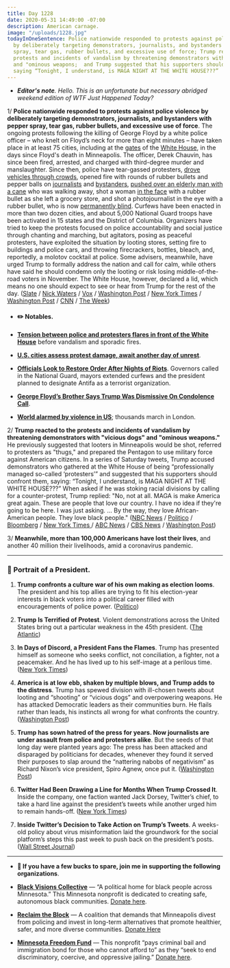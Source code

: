 ```yaml
---
title: Day 1228
date: 2020-05-31 14:49:00 -07:00
description: American carnage.
image: "/uploads/1228.jpg"
todayInOneSentence: Police nationwide responded to protests against police violence
  by deliberately targeting demonstrators, journalists, and bystanders with pepper
  spray, tear gas, rubber bullets, and excessive use of force; Trump reacted to the
  protests and incidents of vandalism by threatening demonstrators with "vicious dogs"
  and "ominous weapons;  and Trump suggested that his supporters should confront protesters,
  saying “Tonight, I understand, is MAGA NIGHT AT THE WHITE HOUSE???”
---
```


* ***Editor's note**. Hello. This is an unfortunate but necessary abridged weekend edition of WTF Just Happened Today?*

1/ **Police nationwide responded to protests against police violence by deliberately targeting demonstrators, journalists, and bystanders with pepper spray, tear gas, rubber bullets, and excessive use of force**. The ongoing protests following the killing of George Floyd by a white police officer – who knelt on Floyd’s neck for more than eight minutes – have taken place in at least 75 cities, including at the [gates](https://www.washingtonpost.com/local/public-safety/trump-accuses-dc-mayor-of-refusing-to-help-secret-service-at-white-house-demonstration-over-killing-of-george-floyd/2020/05/30/9bb59212-a276-11ea-9590-1858a893bd59_story.html) of the [White House](https://www.nbcnews.com/politics/donald-trump/police-use-pepper-spray-protesters-gather-near-white-house-after-n1219751), in the days since Floyd's death in Minneapolis. The officer, Derek Chauvin, has since been fired, arrested, and charged with third-degree murder and manslaughter. Since then, police have tear-gassed protesters, [drove vehicles through crowds](https://www.cnn.com/2020/05/31/us/nypd-truck-george-floyd-protest/index.html), opened fire with rounds of rubber bullets and pepper balls on [journalists](https://www.vox.com/identities/2020/5/31/21276013/police-targeted-journalists-covering-george-floyd-protests) and [bystanders](https://twitter.com/tkerssen/status/1266921821653385225), [pushed over an elderly man with a cane](https://www.youtube.com/watch?v=rKeNdcMhoZE) who was walking away, shot a woman [in the face](https://twitter.com/KevinRKrause/status/1266898396339675137) with a rubber bullet as she left a grocery store, and shot a photojournalist in the eye with a rubber bullet, who is now [permanently blind](https://twitter.com/KillerMartinis/status/1266786161143537669?ref_src=twsrc%5Etfw%7Ctwcamp%5Etweetembed%7Ctwterm%5E1266786161143537669%7Ctwgr%5E&ref_url=https%3A%2F%2Fwww.vox.com%2Fidentities%2F2020%2F5%2F31%2F21276013%2Fpolice-targeted-journalists-covering-george-floyd-protests). Curfews have been enacted in more than two dozen cities, and about 5,000 National Guard troops have been activated in 15 states and the District of Columbia. Organizers have tried to keep the protests focused on police accountability and social justice through chanting and marching, but agitators, posing as peaceful protesters, have exploited the situation by looting stores, setting fire to buildings and police cars, and throwing firecrackers, bottles, bleach, and, reportedly, a molotov cocktail at police. Some advisers, meanwhile, have urged Trump to formally address the nation and call for calm, while others have said he should condemn only the looting or risk losing middle-of-the-road voters in November. The White House, however, declared a lid, which means no one should expect to see or hear from Trump for the rest of the day. ([Slate](https://slate.com/news-and-politics/2020/05/george-floyd-protests-police-violence.html?via=taps_top) / [Nick Waters](https://www.bellingcat.com/news/americas/2020/05/31/us-law-enforcement-are-deliberately-targeting-journalists-during-george-floyd-protests/) / [Vox](https://www.vox.com/2020/5/30/21275507/minneapolis-george-floyd-protests-police-violence) / [Washington Post](https://www.washingtonpost.com/politics/police-turn-more-aggressive-against-protesters-and-bystanders-alike-adding-to-violence-and-chaos/2020/05/31/588ad218-a32f-11ea-b619-3f9133bbb482_story.html) / [New York Times](https://www.nytimes.com/2020/05/30/us/minneapolis-floyd-protests.html?action=click&module=Spotlight&pgtype=Homepage) / [Washington Post](https://www.washingtonpost.com/nation/2020/05/31/george-floyd-protests-live-updates/) / [CNN](https://www.cnn.com/2020/05/31/politics/trump-protests-george-floyd/index.html) / [The Week](https://theweek.com/speedreads/917390/white-house-reportedly-divided-over-whether-trump-should-address-nation-amid-protests))

* #### ✏️ Notables.

* **[Tension between police and protesters flares in front of the White House](https://www.washingtonpost.com/local/public-safety/trump-accuses-dc-mayor-of-refusing-to-help-secret-service-at-white-house-demonstration-over-killing-of-george-floyd/2020/05/30/9bb59212-a276-11ea-9590-1858a893bd59_story.html)** before vandalism and sporadic fires.

* **[U.S. cities assess protest damage, await another day of unrest](https://apnews.com/55933b8695e36337a6bfe96728b3e7f3)**.

* **[Officials Look to Restore Order After Nights of Riots](https://www.wsj.com/articles/george-floyd-protests-minneapolis-11590844180)**. Governors called in the National Guard, mayors extended curfews and the president planned to designate Antifa as a terrorist organization.

* **[George Floyd’s Brother Says Trump Was Dismissive On Condolence Call](https://www.huffpost.com/entry/george-floyd-brother-trump-call_n_5ed2eaa3c5b661690ba187c9?_guc_consent_skip=1590925429)**.

* **[World alarmed by violence in US](https://apnews.com/37d16fa47a8cbc13e12552eb8516cc61)**; thousands march in London.

2/ **Trump reacted to the protests and incidents of vandalism by threatening demonstrators with "vicious dogs" and "ominous weapons."** He previously suggested that looters in Minneapolis would be shot, referred to protesters as "thugs," and prepared the Pentagon to use military force against American citizens. In a series of Saturday tweets, Trump accused demonstrators who gathered at the White House of being “professionally managed so-called ‘protesters’” and suggested that his supporters should confront them, saying: “Tonight, I understand, is MAGA NIGHT AT THE WHITE HOUSE???” When asked if he was stoking racial divisions by calling for a counter-protest, Trump replied: "No, not at all. MAGA is make America great again. These are people that love our country. I have no idea if they're going to be here. I was just asking. ... By the way, they love African-American people. They love black people." ([NBC News](https://www.nbcnews.com/politics/white-house/trump-envisioned-american-carnage-now-he-s-got-it-n1220361) / [Politico](https://www.politico.com/news/2020/05/29/white-house-protest-lock-down-290224) / [Bloomberg](https://www.bloomberg.com/news/articles/2020-05-30/trump-praises-secret-service-slams-protesters-at-white-house?srnd=premium&sref=MIBMEEoj) / [New York Times ](https://www.nytimes.com/2020/05/30/us/politics/trump-threatens-protesters-dogs-weapons.html)/ [ABC News](https://abcnews.go.com/Politics/trump-stokes-racial-divides-reality-odds-efforts-court/story?id=70957826) / [CBS News](https://www.cbsnews.com/news/george-floyd-protest-white-house-president-trump-secret-service/) / [Washington Post](https://www.washingtonpost.com/national-security/2020/05/30/pentagon-offers-active-duty-military-forces-intelligence-help-quell-minnesota-unrest-governor-says/))

3/ **Meanwhile, more than 100,000 Americans have lost their lives**, and another 40 million their livelihoods, amid a coronavirus pandemic.

---

### 👑 Portrait of a President.

1. **Trump confronts a culture war of his own making as election looms**. The president and his top allies are trying to fit his election-year interests in black voters into a political career filled with encouragements of police power. ([Politico](https://www.politico.com/news/2020/05/29/trump-black-voters-police-289564))

2. **Trump Is Terrified of Protest**. Violent demonstrations across the United States bring out a particular weakness in the 45th president. ([The Atlantic](https://www.theatlantic.com/politics/archive/2020/05/white-house-protest-trump-black-lives-matter/612418/))

3. **In Days of Discord, a President Fans the Flames**. Trump has presented himself as someone who seeks conflict, not conciliation, a fighter, not a peacemaker. And he has lived up to his self-image at a perilous time. ([New York Times](https://www.nytimes.com/2020/05/30/us/politics/trump-george-floyd-protests.html))

4. **America is at low ebb, shaken by multiple blows, and Trump adds to the distress**. Trump has spewed division with ill-chosen tweets about looting and “shooting” or “vicious dogs” and overpowering weapons. He has attacked Democratic leaders as their communities burn. He flails rather than leads, his instincts all wrong for what confronts the country. ([Washington Post](https://www.washingtonpost.com/politics/america-is-at-low-ebb-shaken-by-multiple-blows-and-trump-adds-to-the-distress/2020/05/31/2becbd02-a35c-11ea-b619-3f9133bbb482_story.html))

5. **Trump has sown hatred of the press for years. Now journalists are under assault from police and protesters alike**. But the seeds of that long day were planted years ago: The press has been attacked and disparaged by politicians for decades, whenever they found it served their purposes to slap around the “nattering nabobs of negativism” as Richard Nixon’s vice president, Spiro Agnew, once put it. ([Washington Post](https://www.washingtonpost.com/lifestyle/media/trump-has-sown-hatred-of-the-press-for-years-now-journalists-are-under-assault-from-police-and-protesters-alike/2020/05/30/1e6b81ae-a2a3-11ea-81bb-c2f70f01034b_story.html))

6. **Twitter Had Been Drawing a Line for Months When Trump Crossed It**. Inside the company, one faction wanted Jack Dorsey, Twitter’s chief, to take a hard line against the president’s tweets while another urged him to remain hands-off. ([New York Times](https://www.nytimes.com/2020/05/30/technology/twitter-trump-dorsey.html?action=click&module=Top%20Stories&pgtype=Homepage))

7. **Inside Twitter’s Decision to Take Action on Trump’s Tweets**. A weeks-old policy about virus misinformation laid the groundwork for the social platform’s steps this past week to push back on the president’s posts. ([Wall Street Journal](https://www.wsj.com/articles/inside-twitters-decision-to-take-action-on-trumps-tweets-11590866833?mod=hp_lead_pos2))

---

* **👋 If you have a few bucks to spare, join me in supporting the following organizations**.

* **[Black Visions Collective](https://www.blackvisionsmn.org/)** — “A political home for black people across Minnesota.” This Minnesota nonprofit is dedicated to creating safe, autonomous black communities. [Donate here](https://secure.everyaction.com/4omQDAR0oUiUagTu0EG-Ig2).

* **[Reclaim the Block](https://www.reclaimtheblock.org/)** — A coalition that demands that Minneapolis divest from policing and invest in long-term alternatives that promote healthier, safer, and more diverse communities. [Donate Here](https://secure.everyaction.com/zae4prEeKESHBy0MKXTIcQ2)

* **[Minnesota Freedom Fund](https://minnesotafreedomfund.org/)** — This nonprofit “pays criminal bail and immigration bond for those who cannot afford to” as they “seek to end discriminatory, coercive, and oppressive jailing.” [Donate here](https://minnesotafreedomfund.org/donate).